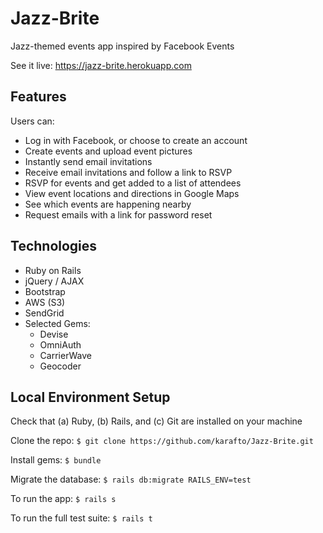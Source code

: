 # Jazz-Brite

Jazz-themed events app inspired by Facebook Events

See it live: https://jazz-brite.herokuapp.com

## Features

Users can:

* Log in with Facebook, or choose to create an account
* Create events and upload event pictures
* Instantly send email invitations
* Receive email invitations and follow a link to RSVP
* RSVP for events and get added to a list of attendees
* View event locations and directions in Google Maps
* See which events are happening nearby
* Request emails with a link for password reset

## Technologies

* Ruby on Rails
* jQuery / AJAX
* Bootstrap
* AWS (S3)
* SendGrid
* Selected Gems:
  * Devise
  * OmniAuth
  * CarrierWave
  * Geocoder

## Local Environment Setup

Check that (a) Ruby, (b) Rails, and (c) Git are installed on your machine

Clone the repo: `$ git clone https://github.com/karafto/Jazz-Brite.git`

Install gems: `$ bundle`

Migrate the database: `$ rails db:migrate RAILS_ENV=test`

To run the app: `$ rails s`

To run the full test suite: `$ rails t`
